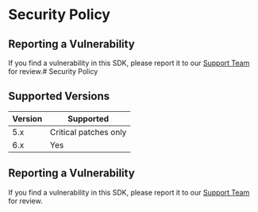 # Security Policy

## Reporting a Vulnerability

If you find a vulnerability in this SDK, please report it to our [Support Team](mailto:support@bugsnag.com) for review.# Security Policy

## Supported Versions

| Version | Supported             |
| ------- | --------------------- |
| 5.x     | Critical patches only |
| 6.x     | Yes                   |

## Reporting a Vulnerability

If you find a vulnerability in this SDK, please report it to our [Support Team](mailto:support@bugsnag.com) for review.